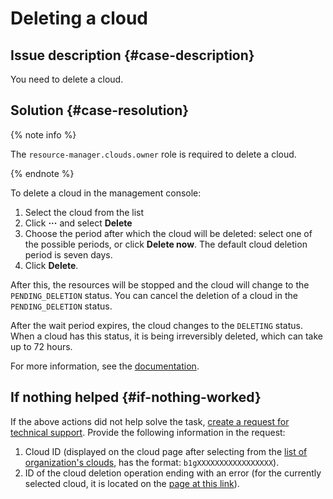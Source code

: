 # Deleting a cloud


## Issue description {#case-description}

You need to delete a cloud.

## Solution {#case-resolution}

{% note info %}

The `resource-manager.clouds.owner` role is required to delete a cloud.

{% endnote %}

To delete a cloud in the management console:

1. Select the cloud from the list
2. Click **···** and select **Delete**
3. Choose the period after which the cloud will be deleted: select one of the possible periods, or click **Delete now**. The default cloud deletion period is seven days.
4. Click **Delete**.

After this, the resources will be stopped and the cloud will change to the `PENDING_DELETION` status. You can cancel the deletion of a cloud in the `PENDING_DELETION` status.

After the wait period expires, the cloud changes to the `DELETING` status. When a cloud has this status, it is being irreversibly deleted, which can take up to 72 hours.

For more information, see the [documentation](https://cloud.yandex.ru/docs/resource-manager/operations/cloud/delete).

## If nothing helped {#if-nothing-worked}

If the above actions did not help solve the task, [create a request for technical support](https://console.cloud.yandex.ru/support?section=contact).
Provide the following information in the request:

1. Cloud ID (displayed on the cloud page after selecting from the [list of organization's clouds](https://org.cloud.yandex.ru/services), has the format: `b1gXXXXXXXXXXXXXXXXX`).
2. ID of the cloud deletion operation ending with an error (for the currently selected cloud, it is located on the [page at this link](https://console.cloud.yandex.ru/cloud/?section=operations)).
